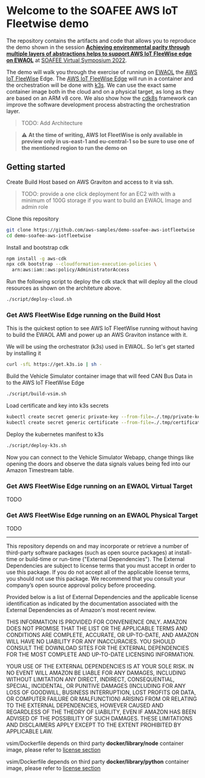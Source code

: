 # Welcome to the SOAFEE AWS IoT Fleetwise demo

The repository contains the artifacts and code that allows you to reproduce the demo shown in the session [**Achieving environmental parity through multiple layers of abstractions helps to support AWS IoT FleeWise edge on EWAOL**](https://www.youtube.com/watch?v=Wd1isAmTtp8) at [SOAFEE Virtual Symposium 2022](https://soafee.io/blog/2022/virtual_symposium/).

The demo will walk you through the exercise of running on [EWAOL](https://github.com/aws4embeddedlinux/meta-aws-ewaol) the [AWS IoT FleeWise](https://aws.amazon.com/iot-fleetwise/) Edge. The [AWS IoT FleeWise Edge](https://github.com/aws/aws-iot-fleetwise-edge) will run in a container and the orchestration will be done with [k3s](https://k3s.io/). We can use the exact same container image both in the cloud and on a physical target, as long as they are based on an ARM v8 core. We also show how the [cdk8s](https://cdk8s.io/) framework can improve the software development process abstracting the orchestration layer.

> TODO: Add Architecture

> :warning: **At the time of writing, AWS Iot FleetWise is only available in preview only in us-east-1 and eu-central-1 so be sure to use one of the mentioned region to run the demo on**

## Getting started

Create Build Host based on AWS Graviton and access to it via ssh.

> TODO: provide a one click deployment for an EC2 with with a minimum of 100G storage if you want to build an EWAOL Image and admin role

Clone this repository

```sh
git clone https://github.com/aws-samples/demo-soafee-aws-iotfleetwise
cd demo-soafee-aws-iotfleetwise
```

Install and bootstrap cdk

```sh
npm install -g aws-cdk
npx cdk bootstrap --cloudformation-execution-policies \
  arn:aws:iam::aws:policy/AdministratorAccess 
```

Run the following script to deploy the cdk stack that will deploy all the cloud resources as shown on the architeture above.

```sh
./script/deploy-cloud.sh
```

### Get AWS FleetWise Edge running on the Build Host

This is the quickest option to see AWS IoT FleetWise running without having to build the EWAOL AMI and power up an AWS Graviton instance with it.

We will be using the orchestrator (k3s) used in EWAOL. So let's get started by installing it

```sh
curl -sfL https://get.k3s.io | sh -
```

Build the Vehicle Simulator container image that will feed CAN Bus Data in to the AWS IoT FleetWise Edge

```sh
./script/build-vsim.sh
```

Load certificate and key into k3s secrets

```sh
kubectl create secret generic private-key --from-file=./.tmp/private-key.key
kubectl create secret generic certificate --from-file=./.tmp/certificate.pem
```

Deploy the kubernetes manifest to k3s

```sh
./script/deploy-k3s.sh
```

Now you can connect to the Vehicle Simulator Webapp, change things like opening the doors and observe the data signals values being fed into our Amazon Timestream table.

### Get AWS FleetWise Edge running on an EWAOL Virtual Target 

TODO

### Get AWS FleetWise Edge running on an EWAOL Physical Target 

TODO

---

This repository depends on and may incorporate or retrieve a number of third-party
software packages (such as open source packages) at install-time or build-time
or run-time ("External Dependencies"). The External Dependencies are subject to
license terms that you must accept in order to use this package. If you do not
accept all of the applicable license terms, you should not use this package. We
recommend that you consult your company’s open source approval policy before
proceeding.

Provided below is a list of External Dependencies and the applicable license
identification as indicated by the documentation associated with the External
Dependencies as of Amazon's most recent review.

THIS INFORMATION IS PROVIDED FOR CONVENIENCE ONLY. AMAZON DOES NOT PROMISE THAT
THE LIST OR THE APPLICABLE TERMS AND CONDITIONS ARE COMPLETE, ACCURATE, OR
UP-TO-DATE, AND AMAZON WILL HAVE NO LIABILITY FOR ANY INACCURACIES. YOU SHOULD
CONSULT THE DOWNLOAD SITES FOR THE EXTERNAL DEPENDENCIES FOR THE MOST COMPLETE
AND UP-TO-DATE LICENSING INFORMATION.

YOUR USE OF THE EXTERNAL DEPENDENCIES IS AT YOUR SOLE RISK. IN NO EVENT WILL
AMAZON BE LIABLE FOR ANY DAMAGES, INCLUDING WITHOUT LIMITATION ANY DIRECT,
INDIRECT, CONSEQUENTIAL, SPECIAL, INCIDENTAL, OR PUNITIVE DAMAGES (INCLUDING
FOR ANY LOSS OF GOODWILL, BUSINESS INTERRUPTION, LOST PROFITS OR DATA, OR
COMPUTER FAILURE OR MALFUNCTION) ARISING FROM OR RELATING TO THE EXTERNAL
DEPENDENCIES, HOWEVER CAUSED AND REGARDLESS OF THE THEORY OF LIABILITY, EVEN
IF AMAZON HAS BEEN ADVISED OF THE POSSIBILITY OF SUCH DAMAGES. THESE LIMITATIONS
AND DISCLAIMERS APPLY EXCEPT TO THE EXTENT PROHIBITED BY APPLICABLE LAW.


vsim/Dockerfile depends on third party **docker/library/node** container image, please refer to [license section](https://gallery.ecr.aws/docker/library/node) 

vsim/Dockerfile depends on third party **docker/library/python** container image, please refer to [license section](https://gallery.ecr.aws/docker/library/python) 